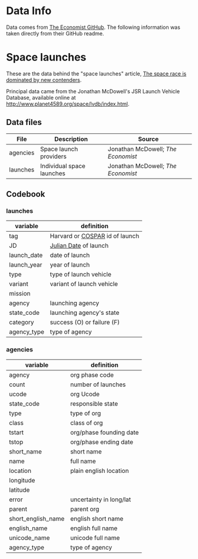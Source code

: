 # Data Info

Data comes from [The Economist GitHub](https://github.com/TheEconomist/graphic-detail-data/tree/master/data/2018-10-20_space-launches). The following information was taken directly from their GitHub readme.

# Space launches

These are the data behind the "space launches" article, [The space race is dominated by new contenders](https://economist.com/graphic-detail/2018/10/18/the-space-race-is-dominated-by-new-contenders).

Principal data came from the Jonathan McDowell's JSR Launch Vehicle Database, available online at http://www.planet4589.org/space/lvdb/index.html.

## Data files

| File     | Description            | Source                             |
| -------- | ---------------------- | ---------------------------------- |
| agencies | Space launch providers | Jonathan McDowell; _The Economist_ |
| launches | Individual space launches | Jonathan McDowell; _The Economist_ |

## Codebook

### launches

| variable    | definition                               |
| ----------- | ---------------------------------------- |
| tag         | Harvard or [COSPAR][cospar] id of launch |
| JD          | [Julian Date][jd] of launch              |
| launch_date | date of launch                           |
| launch_year | year of launch                           |
| type        | type of launch vehicle                  |
| variant     | variant of launch vehicle                |
| mission     |
| agency      | launching agency                         |
| state_code  | launching agency's state                 |
| category    | success (O) or failure (F)               |
| agency_type | type of agency                           |

### agencies

| variable           | definition              |
| ------------------ | ----------------------- |
| agency             | org phase code          |
| count              | number of launches      |
| ucode              | org Ucode               |
| state_code         | responsible state       |
| type               | type of org             |
| class              | class of org            |
| tstart             | org/phase founding date |
| tstop              | org/phase ending date   |
| short_name         | short name              |
| name               | full name               |
| location           | plain english location  |
| longitude          |                         |
| latitude           |                         |
| error              | uncertainty in long/lat |
| parent             | parent org              |
| short_english_name | english short name      |
| english_name       | english full name       |
| unicode_name       | unicode full name       |
| agency_type        | type of agency          |

[cospar]: https://en.wikipedia.org/wiki/International_Designator
[jd]: https://en.wikipedia.org/wiki/Julian_day